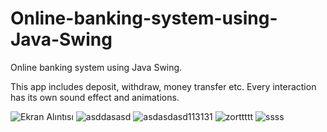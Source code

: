 # Online-banking-system-using-Java-Swing
Online banking system using Java Swing.

This app includes deposit, withdraw, money transfer etc.
Every interaction has its own sound effect and animations.

![Ekran Alıntısı](https://user-images.githubusercontent.com/95179775/174872723-a93fc37a-8ffe-4af7-8adc-eb8bfa2238fa.JPG)
![asddasasd](https://user-images.githubusercontent.com/95179775/174872727-43cee3a5-90a1-4b58-ba2c-b4a1b3f1db3e.JPG)
![asdasdasd113131](https://user-images.githubusercontent.com/95179775/174872729-a7e5b8c3-b076-4a96-80ed-ee283f5d8dad.JPG)
![zorttttt](https://user-images.githubusercontent.com/95179775/174872732-10d96285-d09c-4cad-b656-ee1f1cae5237.JPG)
![ssss](https://user-images.githubusercontent.com/95179775/174872735-5636c6fc-5248-45de-b0a4-8bcea9223b6c.JPG)
